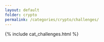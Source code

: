 ```yaml
---
layout: default
folder: crypto
permalink: /categories/crypto/challenges/
---
```


{% include cat_challenges.html %}